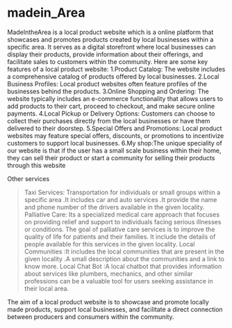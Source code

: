 # madein_Area
MadeIntheArea is a local product website which is a online platform that showcases and promotes products created by local businesses within a specific area. It serves as a digital storefront where local businesses can display their products, provide information about their offerings, and facilitate sales to customers within the community. Here are some key features of a local product website:
1.Product Catalog: The website includes a comprehensive catalog of products offered by local businesses.
2.Local Business Profiles: Local product websites often feature profiles of the businesses behind the products.
3.Online Shopping and Ordering:  The website typically includes an e-commerce functionality that allows users to add products to their cart, proceed to checkout, and make secure online payments.
4.Local Pickup or Delivery Options: Customers can choose to collect their purchases directly from the local businesses or have them delivered to their doorstep.
5.Special Offers and Promotions: Local product websites may feature special offers, discounts, or promotions to incentivize customers to support local businesses.
6.My shop:The unique speciality of our website is that if the user has a small scale business within their home, they can sell their product or start a community for selling their products through this website


Other services
>Taxi Services:  Transportation for individuals or small groups within a specific area .It includes car and auto services  .It provide the name and phone number of the drivers available in the given locality.
>Palliative Care: Its a specialized medical care approach that focuses on providing relief and support to individuals facing serious illnesses or conditions. The goal of palliative care  services is to improve the quality of life for patients and their families. It include the details  of people available for this services in the given locality.
>Local Communities  :It includes the local communities that are present in the given locality .A small description about the communities and a link to know more.
>Local Chat Bot :A local chatbot that provides information about services like plumbers, mechanics, and other similar professions can be a valuable tool for users seeking assistance in their local area.

The aim of a local product website is to showcase and promote locally made products, support local businesses, and facilitate a direct connection between producers and consumers within the community.
